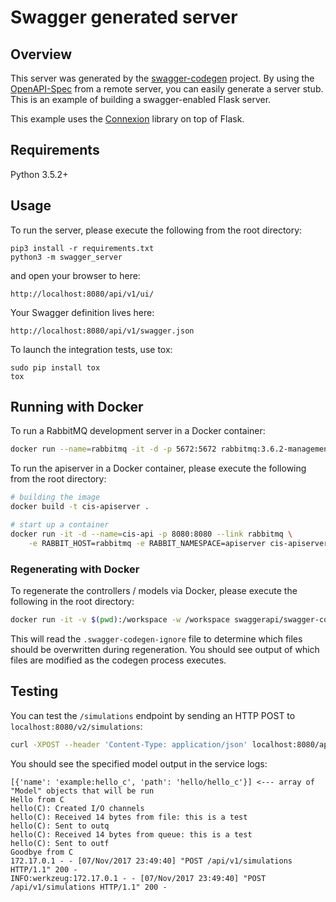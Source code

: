 # Swagger generated server

## Overview
This server was generated by the [swagger-codegen](https://github.com/swagger-api/swagger-codegen) project. By using the
[OpenAPI-Spec](https://github.com/swagger-api/swagger-core/wiki) from a remote server, you can easily generate a server stub.  This
is an example of building a swagger-enabled Flask server.

This example uses the [Connexion](https://github.com/zalando/connexion) library on top of Flask.

## Requirements
Python 3.5.2+

## Usage
To run the server, please execute the following from the root directory:

```
pip3 install -r requirements.txt
python3 -m swagger_server
```

and open your browser to here:

```
http://localhost:8080/api/v1/ui/
```

Your Swagger definition lives here:

```
http://localhost:8080/api/v1/swagger.json
```

To launch the integration tests, use tox:
```
sudo pip install tox
tox
```

## Running with Docker

To run a RabbitMQ development server in a Docker container:
```bash
docker run --name=rabbitmq -it -d -p 5672:5672 rabbitmq:3.6.2-management
```

To run the apiserver in a Docker container, please execute the following from the root directory:
```bash
# building the image
docker build -t cis-apiserver .

# start up a container
docker run -it -d --name=cis-api -p 8080:8080 --link rabbitmq \
    -e RABBIT_HOST=rabbitmq -e RABBIT_NAMESPACE=apiserver cis-apiserver
```

### Regenerating with Docker

To regenerate the controllers / models via Docker, please execute the following in the root directory:
```bash
docker run -it -v $(pwd):/workspace -w /workspace swaggerapi/swagger-codegen-cli generate -i ./swagger_server/swagger/swagger.yaml -l python-flask -o .
```

This will read the `.swagger-codegen-ignore` file to determine which files should
be overwritten during regeneration. You should see output of which files are
modified as the codegen process executes.

## Testing

You can test the `/simulations` endpoint by sending an HTTP POST to `localhost:8080/v2/simulations`:
```bash
curl -XPOST --header 'Content-Type: application/json' localhost:8080/api/v1/simulations -d '{"models":[{"name":"example:hello_c", "path":"hello/hello_c"}]}'
```

You should see the specified model output in the service logs:
```
[{'name': 'example:hello_c', 'path': 'hello/hello_c'}] <--- array of "Model" objects that will be run
Hello from C
hello(C): Created I/O channels
hello(C): Received 14 bytes from file: this is a test
hello(C): Sent to outq
hello(C): Received 14 bytes from queue: this is a test
hello(C): Sent to outf
Goodbye from C
172.17.0.1 - - [07/Nov/2017 23:49:40] "POST /api/v1/simulations HTTP/1.1" 200 -
INFO:werkzeug:172.17.0.1 - - [07/Nov/2017 23:49:40] "POST /api/v1/simulations HTTP/1.1" 200 -
```
